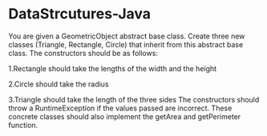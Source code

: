 # DataStrcutures-Java

You are given a GeometricObject abstract base class. Create three new classes (Triangle, Rectangle, Circle) that inherit from this abstract base class. The constructors should be as follows:

1.Rectangle should take the lengths of the width and the height

2.Circle should take the radius

3.Triangle should take the length of the three sides
The constructors should throw a RuntimeException if the values passed are incorrect. These concrete classes should also implement the getArea and getPerimeter function.
